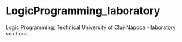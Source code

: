 # LogicProgramming_laboratory
 Logic Programming, Technical University of Cluj-Napoca - laboratory solutions
